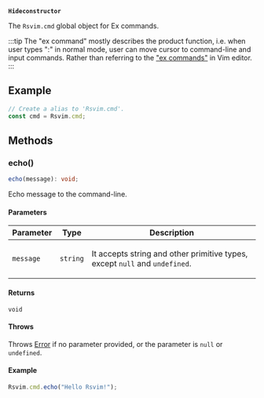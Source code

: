 **`Hideconstructor`**

The `Rsvim.cmd` global object for Ex commands.

:::tip
The "ex command" mostly describes the product function, i.e. when user types ":" in normal mode,
user can move cursor to command-line and input commands. Rather than referring to the
["ex commands"](https://vimhelp.org/intro.txt.html#Ex-mode) in Vim editor.
:::

## Example

```javascript
// Create a alias to 'Rsvim.cmd'.
const cmd = Rsvim.cmd;
```

## Methods

### echo()

```ts
echo(message): void;
```

Echo message to the command-line.

#### Parameters

<table>
<thead>
<tr>
<th>Parameter</th>
<th>Type</th>
<th>Description</th>
</tr>
</thead>
<tbody>
<tr>
<td>

`message`

</td>
<td>

`string`

</td>
<td>

It accepts string and other primitive types, except `null`
and `undefined`.

</td>
</tr>
</tbody>
</table>

#### Returns

`void`

#### Throws

Throws [Error](https://developer.mozilla.org/docs/Web/JavaScript/Reference/Global_Objects/Error) if no parameter provided, or the parameter is `null` or `undefined`.

#### Example

```javascript
Rsvim.cmd.echo("Hello Rsvim!");
```

